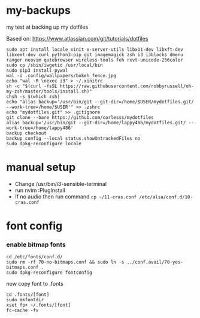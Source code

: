 # my-backups
my test at backing up my dotfiles

Based on: https://www.atlassian.com/git/tutorials/dotfiles

```
sudo apt install locale xinit x-server-utils libx11-dev libxft-dev libxext-dev curl python3-pip git imagemagick zsh i3 i3blocks dmenu ranger neovim qutebrowser wireless-tools feh rxvt-unicode-256color
sudo cp /sbin/iwgetid /usr/local/bin
sudo pip3 install pywal
wal -i .config/wallpapers/bokeh_fence.jpg
echo "wal -R \nexec i3" > ~/.xinitrc
sh -c "$(curl -fsSL https://raw.githubusercontent.com/robbyrussell/oh-my-zsh/master/tools/install.sh)"
chsh -s $(which zsh)
echo "alias backup='/usr/bin/git --git-dir=/home/$USER/mydotfiles.git/ --work-tree=/home/$USER'" >> .zshrc
echo "mydotfiles.git" >> .gitignore
git clone --bare https://github.com/corlesss/mydotfiles
alias backup='/usr/bin/git --git-dir=/home/lappy486/mydotfiles.git/ --work-tree=/home/lappy486'
backup checkout
backup config --local status.showUntrackedFiles no
sudo dpkg-reconfigure locale
```

# manual setup
- Change /usr/bin/i3-sensible-terminal
- run nvim :PlugInstall
- If no audio then run command
`cp ~/11-cras.conf /etc/alsa/conf.d/10-cras.conf`

# font config
### enable bitmap fonts
```
cd /etc/fonts/conf.d/
sudo rm -rf 70-no-bitmaps.conf && sudo ln -s ../conf.avail/70-yes-bitmaps.conf .
sudo dpkg-reconfigure fontconfig
```
now copy font to .fonts
```
cd .fonts/[font]
sudo mkfontdir
xset fp+ ~/.fonts/[font]
fc-cache -fv
```
